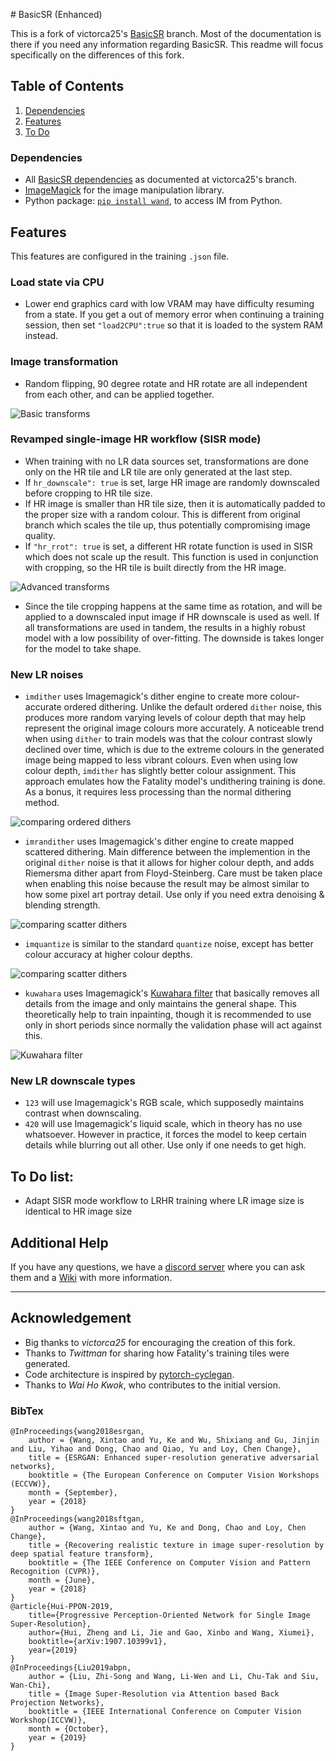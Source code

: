 ﻿﻿﻿﻿﻿﻿# BasicSR (Enhanced)This is a fork of victorca25's [BasicSR](https://github.com/victorca25/BasicSR/) branch. Most of the documentation is there if you need any information regarding BasicSR. This readme will focus specifically on the differences of this fork.## Table of Contents1. [Dependencies](#dependencies)3. [Features](#features)4. [To Do](#todo)### Dependencies- All [BasicSR dependencies](https://github.com/victorca25/BasicSR/) as documented at victorca25's branch.- [ImageMagick](https://imagemagick.org/script/download.php) for the image manipulation library. - Python package: [`pip install wand`](https://pypi.org/project/Wand/), to access IM from Python.## FeaturesThis features are configured in the training `.json` file.### Load state via CPU- Lower end graphics card with low VRAM may have difficulty resuming from a state. If you get a out of memory error when continuing a training session, then set `"load2CPU":true` so that it is loaded to the system RAM instead.### Image transformation- Random flipping, 90 degree rotate and HR rotate are all independent from each other, and can be applied together.![Basic transforms](figures/basictransforms.png)### Revamped single-image HR workflow (SISR mode)- When training with no LR data sources set, transformations are done only on the HR tile and LR tile are only generated at the last step. - If `hr_downscale": true` is set, large HR image are randomly downscaled before cropping to HR tile size.- If HR image is smaller than HR tile size, then it is automatically padded to the proper size with a random colour. This is different from original branch which scales the tile up, thus potentially compromising image quality.- If `"hr_rrot": true` is set, a different HR rotate function is used in SISR which does not scale up the result. This function is used in conjunction with cropping, so the HR tile is built directly from the HR image.![Advanced transforms](figures/new_rotatescale.png)- Since the tile cropping happens at the same time as rotation, and will be applied to a downscaled input image if HR downscale is used as well. If all transformations are used in tandem, the results in a highly robust model with a low possibility of over-fitting. The downside is takes longer for the model to take shape.### New LR noises- `imdither` uses Imagemagick's dither engine to create more colour-accurate ordered dithering. Unlike the default ordered `dither` noise, this produces more random varying levels of colour depth that may help represent the original image colours more accurately. A noticeable trend when using `dither` to train models was that the colour contrast slowly declined over time, which is due to the extreme colours in the generated image being mapped to less vibrant colours. Even when using low colour depth, `imdither` has slightly better colour assignment.  This approach emulates how the Fatality model's undithering training is done. As a bonus, it requires less processing than the normal dithering method.![comparing ordered dithers](figures/orderdither.png)- `imrandither` uses Imagemagick's dither engine to create mapped scattered dithering. Main difference between the implemention in the original `dither` noise is that it allows for higher colour depth, and adds Riemersma dither apart from Floyd-Steinberg. Care must be taken place when enabling this noise because the result may be almost similar to how some pixel art portray detail. Use only if you need extra denoising & blending strength.![comparing scatter dithers](figures/scatterdither.png)- `imquantize` is similar to the standard `quantize` noise, except has better colour accuracy at higher colour depths.![comparing scatter dithers](figures/quantize.png)- `kuwahara` uses Imagemagick's [Kuwahara filter](https://en.wikipedia.org/wiki/Kuwahara_filter) that basically removes all details from the image and only maintains the general shape. This theoretically help to train inpainting, though it is recommended to use only in short periods since normally the validation phase will act against this.![Kuwahara filter](figures/kuwahara.png)### New LR downscale types- `123` will use Imagemagick's RGB scale, which supposedly maintains contrast when downscaling.- `420` will use Imagemagick's liquid scale, which in theory has no use whatsoever. However in practice, it forces the model to keep certain details while blurring out all other. Use only if one needs to get high.## To Do list:- Adapt SISR mode workflow to LRHR training where LR image size is identical to HR image size## Additional Help If you have any questions, we have a [discord server](https://discord.gg/cpAUpDK) where you can ask them and a [Wiki](https://upscale.wiki) with more information.---## Acknowledgement- Big thanks to *victorca25* for encouraging the creation of this fork.- Thanks to *Twittman* for sharing how Fatality's training tiles were generated.- Code architecture is inspired by [pytorch-cyclegan](https://github.com/junyanz/pytorch-CycleGAN-and-pix2pix).- Thanks to *Wai Ho Kwok*, who contributes to the initial version.### BibTex    @InProceedings{wang2018esrgan,        author = {Wang, Xintao and Yu, Ke and Wu, Shixiang and Gu, Jinjin and Liu, Yihao and Dong, Chao and Qiao, Yu and Loy, Chen Change},        title = {ESRGAN: Enhanced super-resolution generative adversarial networks},        booktitle = {The European Conference on Computer Vision Workshops (ECCVW)},        month = {September},        year = {2018}    }    @InProceedings{wang2018sftgan,        author = {Wang, Xintao and Yu, Ke and Dong, Chao and Loy, Chen Change},        title = {Recovering realistic texture in image super-resolution by deep spatial feature transform},        booktitle = {The IEEE Conference on Computer Vision and Pattern Recognition (CVPR)},        month = {June},        year = {2018}    }    @article{Hui-PPON-2019,        title={Progressive Perception-Oriented Network for Single Image Super-Resolution},        author={Hui, Zheng and Li, Jie and Gao, Xinbo and Wang, Xiumei},        booktitle={arXiv:1907.10399v1},        year={2019}    }    @InProceedings{Liu2019abpn,        author = {Liu, Zhi-Song and Wang, Li-Wen and Li, Chu-Tak and Siu, Wan-Chi},        title = {Image Super-Resolution via Attention based Back Projection Networks},        booktitle = {IEEE International Conference on Computer Vision Workshop(ICCVW)},        month = {October},        year = {2019}    }
